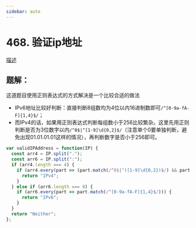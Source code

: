 ```yaml
---
sidebar: auto
---
```


# 468. 验证ip地址
[描述](https://leetcode-cn.com/problems/validate-ip-address/)

## 题解：
这道题目使用正则表达式的方式解决是一个比较合适的做法

- IPv6地址比较好判断：直接判断8组数均为4位以内16进制数即可`/^[0-9a-fA-F]{1,4}$/`；
- 而IPv4的话，如果用正则表达式判断每组数小于256比较繁杂。这里先用正则判断是否为3位数字以内`/^0$|^[1-9]\d{0,2}$/`（注意单个0要单独判断，避免出现01.01.01.01这样的情况），再判断数字是否小于256即可。

```js
var validIPAddress = function(IP) {
  const arr4 = IP.split(".");
  const arr6 = IP.split(":");
  if (arr4.length === 4) {
    if (arr4.every(part => (part.match(/^0$|^([1-9]\d{0,2})$/) && part < 256) )) {
      return "IPv4";
    }
  } else if (arr6.length === 8) {
    if (arr6.every(part => part.match(/^[0-9a-fA-F]{1,4}$/))) {
      return "IPv6";
    }
  }
  return "Neither";
};
```


